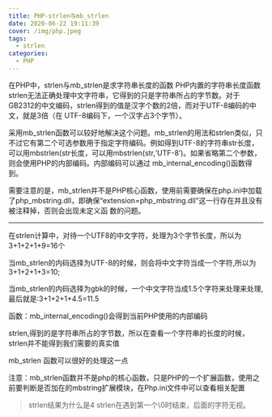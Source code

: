 ```yaml
---
title: PHP-strlen与mb_strlen
date: 2020-06-22 19:11:39
cover: /img/php.jpeg
tags:
  - strlen
categories:
  - PHP
---
```

在PHP中，strlen与mb_strlen是求字符串长度的函数
PHP内置的字符串长度函数strlen无法正确处理中文字符串，它得到的只是字符串所占的字节数。对于GB2312的中文编码，strlen得到的值是汉字个数的2倍，而对于UTF-8编码的中文，就是3倍（在 UTF-8编码下，一个汉字占3个字节）。

采用mb_strlen函数可以较好地解决这个问题。mb_strlen的用法和strlen类似，只不过它有第二个可选参数用于指定字符编码。例如得到UTF-8的字符串str长度，可以用mbstrlen(str长度，可以用mbstrlen(str,‘UTF-8’)。如果省略第二个参数，则会使用PHP的内部编码。内部编码可以通过 mb_internal_encoding()函数得到。

需要注意的是，mb_strlen并不是PHP核心函数，使用前需要确保在php.ini中加载了php_mbstring.dll，即确保“extension=php_mbstring.dll”这一行存在并且没有被注释掉，否则会出现未定义函 数的问题。

-----------------------------------------------------------------------

在strlen计算中，对待一个UTF8的中文字符，处理为3个字节长度，所以为3+1+2+1+9=16个

当mb_strlen的内码选择为UTF-8的时候，则会将中文字符当成一个字符,所以为3+1+2+1+3=10;

当mb_strlen的内码选择为gbk的时候，一个中文字符当成1.5个字符来处理来处理,最后就是:3+1+2+1+4.5=11.5

函数：mb_internal_encoding()会得到当前PHP使用的内部编码

strlen,得到的是字符串所占的字节数，所以在查看一个字符串的长度的时候，strlen并不能得到我们需要的真实值

mb_strlen 函数可以很好的处理这一点

 

注意：mb_strlen函数并不是php的核心函数，只是PHP的一个扩展函数，使用之前要判断是否加在的mbstring扩展模块，在Php.ini文件中可以查看相关配置


> strlen结果为什么是4
strlen在遇到第一个\0时结束，后面的字符无视。